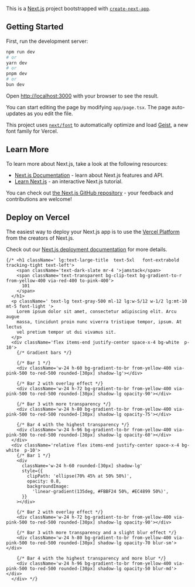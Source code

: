 This is a [Next.js](https://nextjs.org) project bootstrapped with [`create-next-app`](https://nextjs.org/docs/app/api-reference/cli/create-next-app).

## Getting Started

First, run the development server:

```bash
npm run dev
# or
yarn dev
# or
pnpm dev
# or
bun dev
```

Open [http://localhost:3000](http://localhost:3000) with your browser to see the result.

You can start editing the page by modifying `app/page.tsx`. The page auto-updates as you edit the file.

This project uses [`next/font`](https://nextjs.org/docs/app/building-your-application/optimizing/fonts) to automatically optimize and load [Geist](https://vercel.com/font), a new font family for Vercel.

## Learn More

To learn more about Next.js, take a look at the following resources:

- [Next.js Documentation](https://nextjs.org/docs) - learn about Next.js features and API.
- [Learn Next.js](https://nextjs.org/learn) - an interactive Next.js tutorial.

You can check out [the Next.js GitHub repository](https://github.com/vercel/next.js) - your feedback and contributions are welcome!

## Deploy on Vercel

The easiest way to deploy your Next.js app is to use the [Vercel Platform](https://vercel.com/new?utm_medium=default-template&filter=next.js&utm_source=create-next-app&utm_campaign=create-next-app-readme) from the creators of Next.js.

Check out our [Next.js deployment documentation](https://nextjs.org/docs/app/building-your-application/deploying) for more details.






    {/* <h1 className=' lg:text-large-title  text-5xl   font-extrabold  tracking-tight text-left'>
        <span className='text-dark-slate mr-4 '>jamstack</span>
        <span className='text-transparent bg-clip-text bg-gradient-to-r from-yellow-400 via-red-400 to-pink-400'>
          101
        </span>
      </h1>
      <p className=' text-lg text-gray-500 ml-12 lg:w-5/12 w-1/2 lg:mt-10 mt-5 font-light '>
        Lorem ipsum dolor sit amet, consectetur adipiscing elit. Arcu augue
        massa, tincidunt proin nunc viverra tristique tempor, ipsum. At lectus
        vel pretium tempor ut dui vivamus sit.
      </p>
      <div className='flex items-end justify-center space-x-4 bg-white  p-10'>
        {/* Gradient bars */}

        {/* Bar 1 */}
        <div className='w-24 h-60 bg-gradient-to-br from-yellow-400 via-pink-500 to-red-500 rounded-[30px] shadow-lg'></div>

        {/* Bar 2 with overlay effect */}
        <div className='w-24 h-72 bg-gradient-to-br from-yellow-400 via-pink-500 to-red-500 rounded-[30px] shadow-lg opacity-90'></div>

        {/* Bar 3 with more transparency */}
        <div className='w-24 h-80 bg-gradient-to-br from-yellow-400 via-pink-500 to-red-500 rounded-[30px] shadow-lg opacity-75'></div>

        {/* Bar 4 with the highest transparency */}
        <div className='w-24 h-96 bg-gradient-to-br from-yellow-400 via-pink-500 to-red-500 rounded-[30px] shadow-lg opacity-60'></div>
      </div>
      <div className='relative flex items-end justify-center space-x-4 bg-white  p-10'>
        {/* Bar 1 */}
        <div
          className='w-24 h-60 rounded-[30px] shadow-lg'
          style={{
            clipPath: 'ellipse(70% 45% at 50% 50%)',
            opacity: 0.8,
            backgroundImage:
              'linear-gradient(135deg, #FBBF24 50%, #EC4899 50%)',
          }}
        ></div>

        {/* Bar 2 with overlay effect */}
        <div className='w-24 h-72 bg-gradient-to-br from-yellow-400 via-pink-500 to-red-500 rounded-[30px] shadow-lg opacity-90'></div>

        {/* Bar 3 with more transparency and a slight blur effect */}
        <div className='w-24 h-80 bg-gradient-to-br from-yellow-400 via-pink-500 to-red-500 rounded-[30px] shadow-lg opacity-70 blur-sm'></div>

        {/* Bar 4 with the highest transparency and more blur */}
        <div className='w-24 h-96 bg-gradient-to-br from-yellow-400 via-pink-500 to-red-500 rounded-[30px] shadow-lg opacity-50 blur-md'></div>
      </div> */}